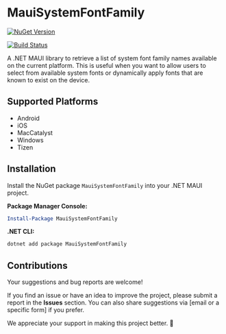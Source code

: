 # MauiSystemFontFamily

[![NuGet Version](https://img.shields.io/nuget/v/RandAMediaLabGroup.MauiSystemFontFamily.svg?style=flat-square)](https://www.nuget.org/packages/RandAMediaLabGroup.MauiSystemFontFamily/)

[![Build Status](https://github.com/cl2raul66/MauiSystemFontFamily/actions/workflows/nuget-publish.yml/badge.svg)](https://github.com/cl2raul66/MauiSystemFontFamily/actions/workflows/nuget-publish.yml)

A .NET MAUI library to retrieve a list of system font family names available on the current platform. This is useful when you want to allow users to select from available system fonts or dynamically apply fonts that are known to exist on the device.

## Supported Platforms

*   Android
*   iOS
*   MacCatalyst
*   Windows
*   Tizen

## Installation

Install the NuGet package `MauiSystemFontFamily` into your .NET MAUI project.

**Package Manager Console:**
```powershell
Install-Package MauiSystemFontFamily
```

**.NET CLI:**
```powershell
dotnet add package MauiSystemFontFamily
```

## Contributions

Your suggestions and bug reports are welcome!  

If you find an issue or have an idea to improve the project, please submit a report in the **Issues** section. You can also share suggestions via [email or a specific form] if you prefer.  

We appreciate your support in making this project better. 🚀
